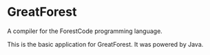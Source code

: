 # GreatForest
A compiler for the ForestCode programming language.

This is the basic application for GreatForest.
It was powered by Java.
